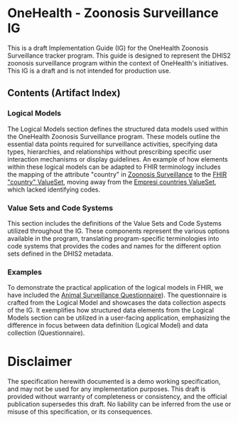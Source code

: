 # OneHealth - Zoonosis Surveillance IG

This is a draft Implementation Guide (IG) for the OneHealth Zoonosis Surveillance tracker program. This guide is designed to represent the DHIS2 zoonosis surveillance program within the context of OneHealth's initiatives. This IG is a draft and is not intended for production use.

## Contents (Artifact Index)

### Logical Models

The Logical Models section defines the structured data models used within the OneHealth Zoonosis Surveillance program. These models outline the essential data points required for surveillance activities, specifying data types, hierarchies, and relationships without prescribing specific user interaction mechanisms or display guidelines. An example of how elements within these logical models can be adapted to FHIR terminology includes the mapping of the attribute "country" in [Zoonosis Surveillance](StructureDefinition-ZoonosisSurveillance.html) to the [FHIR "country" ValueSet](http://terminology.hl7.org/ValueSet/v3-Country), moving away from the [Empresi countries ValueSet](ValueSet-empresi-countries-vs.html), which lacked identifying codes.

### Value Sets and Code Systems

This section includes the definitions of the Value Sets and Code Systems utilized throughout the IG. These components represent the various options available in the program, translating program-specific terminologies into code systems that provides the codes and names for the different option sets defined in the DHIS2 metadata.

### Examples

To demonstrate the practical application of the logical models in FHIR, we have included the [Animal Surveillance Questionnaire](Questionnaire-AnimalSurveillanceQuestionnaire.html)). The questionnaire is crafted from the Logical Model and showcases the data collection aspects of the IG. It exemplifies how structured data elements from the Logical Models section can be utilized in a user-facing application, emphasizing the difference in focus between data definition (Logical Model) and data collection (Questionnaire).

# Disclaimer

The specification herewith documented is a demo working specification, and may not be used for any implementation purposes. This draft is provided without warranty of completeness or consistency, and the official publication supersedes this draft.
No liability can be inferred from the use or misuse of this specification, or its consequences.